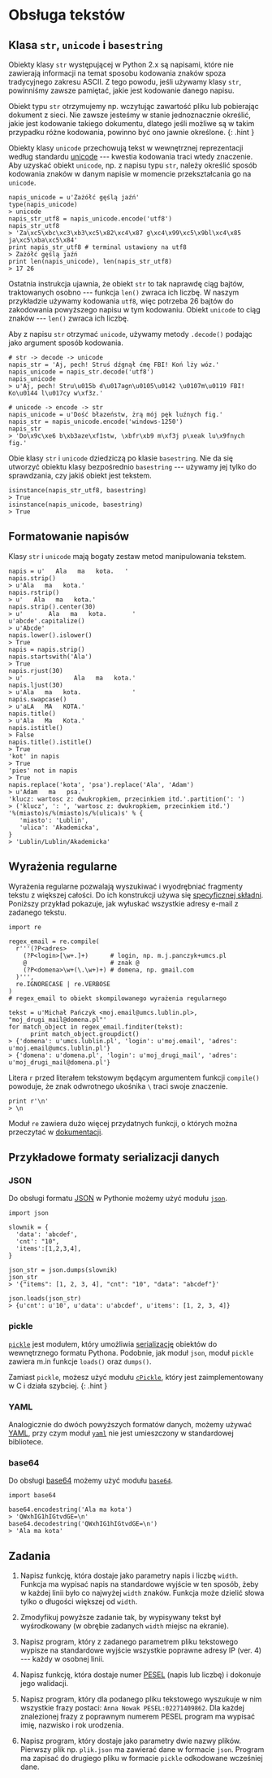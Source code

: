 Obsługa tekstów
=============================

## Klasa `str`, `unicode` i `basestring`

Obiekty klasy `str` występującej w Python 2.x
są napisami, które nie zawierają informacji
na temat sposobu kodowania znaków
spoza tradycyjnego zakresu ASCII.
Z tego powodu, jeśli używamy klasy `str`,
powinniśmy zawsze pamiętać, jakie jest
kodowanie danego napisu.

Obiekt typu `str` otrzymujemy np.
wczytując zawartość pliku
lub pobierając dokument z sieci.
Nie zawsze jesteśmy w stanie jednoznacznie określić,
jakie jest kodowanie takiego dokumentu,
dlatego jeśli możliwe są w takim przypadku różne kodowania,
powinno być ono jawnie określone.
{: .hint }

Obiekty klasy `unicode`
przechowują tekst w wewnętrznej reprezentacji
według standardu
[unicode](http://www.joelonsoftware.com/articles/Unicode.html)
--- kwestia kodowania traci wtedy znaczenie.
Aby uzyskać obiekt `unicode`,
np. z napisu typu `str`,
należy określić sposób kodowania znaków w danym napisie
w momencie przekształcania go na `unicode`.

    napis_unicode = u'Zażółć gęślą jaźń'
    type(napis_unicode)
    > unicode
    napis_str_utf8 = napis_unicode.encode('utf8')
    napis_str_utf8
    > 'Za\xc5\xbc\xc3\xb3\xc5\x82\xc4\x87 g\xc4\x99\xc5\x9bl\xc4\x85 ja\xc5\xba\xc5\x84'
    print napis_str_utf8 # terminal ustawiony na utf8
    > Zażółć gęślą jaźń
    print len(napis_unicode), len(napis_str_utf8)
    > 17 26

Ostatnia instrukcja ujawnia,
że obiekt `str` to tak naprawdę ciąg bajtów,
traktowanych osobno --- funkcja `len()` zwraca ich liczbę.
W naszym przykładzie używamy kodowania `utf8`,
więc potrzeba 26 bajtów do zakodowania
powyższego napisu w tym kodowaniu.
Obiekt `unicode` to ciąg znaków ---
`len()` zwraca ich liczbę.

Aby z napisu `str` otrzymać `unicode`,
używamy metody `.decode()` podając
jako argument sposób kodowania.

    # str -> decode -> unicode
    napis_str = 'Aj, pech! Struś dźgnął ćmę FBI! Koń lży wóz.'
    napis_unicode = napis_str.decode('utf8')
    napis_unicode
    > u'Aj, pech! Stru\u015b d\u017agn\u0105\u0142 \u0107m\u0119 FBI! Ko\u0144 l\u017cy w\xf3z.'

    # unicode -> encode -> str
    napis_unicode = u'Dość błazeństw, żrą mój pęk luźnych fig.'
    napis_str = napis_unicode.encode('windows-1250')
    napis_str
    > 'Do\x9c\xe6 b\xb3aze\xf1stw, \xbfr\xb9 m\xf3j p\xeak lu\x9fnych fig.'

Obie klasy `str` i `unicode` dziedziczą
po klasie `basestring`.
Nie da się utworzyć obiektu klasy bezpośrednio `basestring`
--- używamy jej tylko
do sprawdzania, czy jakiś obiekt jest tekstem.

    isinstance(napis_str_utf8, basestring)
    > True
    isinstance(napis_unicode, basestring)
    > True

## Formatowanie napisów

Klasy `str` i `unicode` mają bogaty zestaw
metod manipulowania tekstem.

    napis = u'   Ala   ma   kota.   '
    napis.strip()
    > u'Ala   ma   kota.'
    napis.rstrip()
    > u'   Ala   ma   kota.'
    napis.strip().center(30)
    > u'       Ala   ma   kota.       '
    u'abcde'.capitalize()
    > u'Abcde'
    napis.lower().islower()
    > True
    napis = napis.strip()
    napis.startswith('Ala')
    > True
    napis.rjust(30)
    > u'              Ala   ma   kota.'
    napis.ljust(30)
    > u'Ala   ma   kota.              '
    napis.swapcase()
    > u'aLA   MA   KOTA.'
    napis.title()
    > u'Ala   Ma   Kota.'
    napis.istitle()
    > False
    napis.title().istitle()
    > True
    'kot' in napis
    > True
    'pies' not in napis
    > True
    napis.replace('kota', 'psa').replace('Ala', 'Adam')
    > u'Adam   ma   psa.'
    'klucz: wartosc z: dwukropkiem, przecinkiem itd.'.partition(': ')
    > ('klucz', ': ', 'wartosc z: dwukropkiem, przecinkiem itd.')
    '%(miasto)s/%(miasto)s/%(ulica)s' % {
       'miasto': 'Lublin',
       'ulica': 'Akademicka',
    }
    > 'Lublin/Lublin/Akademicka'

## Wyrażenia regularne

Wyrażenia regularne pozwalają wyszukiwać
i wyodrębniać fragmenty tekstu z większej całości.
Do ich konstrukcji używa się
[specyficznej składni](https://docs.python.org/2/library/re.html#regular-expression-syntax).
Poniższy przykład pokazuje,
jak wyłuskać wszystkie adresy e-mail z zadanego tekstu.

    import re

    regex_email = re.compile(
      r'''(?P<adres>
        (?P<login>[\w+.]+)      # login, np. m.j.panczyk+umcs.pl
        @                       # znak @
        (?P<domena>\w+(\.\w+)+) # domena, np. gmail.com
      )''',
      re.IGNORECASE | re.VERBOSE
    )
    # regex_email to obiekt skompilowanego wyrażenia regularnego

    tekst = u'Michał Pańczyk <moj.email@umcs.lublin.pl>, "moj_drugi_mail@domena.pl"'
    for match_object in regex_email.finditer(tekst):
          print match_object.groupdict()
    > {'domena': u'umcs.lublin.pl', 'login': u'moj.email', 'adres': u'moj.email@umcs.lublin.pl'}
    > {'domena': u'domena.pl', 'login': u'moj_drugi_mail', 'adres': u'moj_drugi_mail@domena.pl'}

Litera `r` przed literałem tekstowym
będącym argumentem funkcji `compile()`
powoduje, że znak odwrotnego ukośnika `\`
traci swoje znaczenie.

    print r'\n'
    > \n

Moduł `re` zawiera dużo więcej przydatnych funkcji,
o których można przeczytać w
[dokumentacji](https://docs.python.org/2/library/re.html#module-contents).

## Przykładowe formaty serializacji danych

### JSON

Do obsługi formatu [JSON](https://pl.wikipedia.org/wiki/JSON)
w Pythonie możemy użyć modułu [`json`](https://docs.python.org/2/library/json.html).

    import json

    slownik = {
      'data': 'abcdef',
      'cnt': "10",
      'items':[1,2,3,4],
    }

    json_str = json.dumps(slownik)
    json_str
    > '{"items": [1, 2, 3, 4], "cnt": "10", "data": "abcdef"}'

    json.loads(json_str)
    > {u'cnt': u'10', u'data': u'abcdef', u'items': [1, 2, 3, 4]}

### pickle

[`pickle`](https://docs.python.org/2/library/pickle.html) jest modułem,
który umożliwia [serializację](https://pl.wikipedia.org/wiki/Serializacja)
obiektów do wewnętrznego formatu Pythona.
Podobnie, jak moduł `json`,
moduł `pickle` zawiera
m.in funkcje `loads()` oraz `dumps()`.

Zamiast `pickle`, możesz użyć modułu
[`cPickle`](https://docs.python.org/2/library/pickle.html#module-cPickle),
który jest zaimplementowany w C i działa szybciej.
{: .hint }

### YAML

Analogicznie do dwóch powyższych
formatów danych, możemy używać
[YAML](https://pl.wikipedia.org/wiki/YAML),
przy czym moduł [`yaml`](http://pyyaml.org/wiki/PyYAMLDocumentation)
nie jest umieszczony w standardowej bibliotece.

### base64

Do obsługi [base64](https://pl.wikipedia.org/wiki/Base64)
możemy użyć modułu
[`base64`](https://docs.python.org/2/library/base64.html).

    import base64

    base64.encodestring('Ala ma kota')
    > 'QWxhIG1hIGtvdGE=\n'
    base64.decodestring('QWxhIG1hIGtvdGE=\n')
    > 'Ala ma kota'

## Zadania

  1.  Napisz funkcję, która dostaje
      jako parametry napis i liczbę `width`.
      Funkcja ma wypisać napis na standardowe
      wyjście w ten sposób,
      żeby w każdej linii było co najwyżej `width` znaków.
      Funkcja może dzielić słowa tylko
      o długości większej od `width`.

  2.  Zmodyfikuj powyższe zadanie tak,
      by wypisywany tekst był wyśrodkowany
      (w obrębie zadanych `width` miejsc na ekranie).

  3.  Napisz program, który z zadanego parametrem
      pliku tekstowego wypisze na standardowe wyjście
      wszystkie poprawne adresy IP (ver. 4)
      --- każdy w osobnej linii.

  4.  Napisz funkcję, która dostaje numer
      [PESEL](https://pl.wikipedia.org/wiki/PESEL#Cyfra_kontrolna_i_sprawdzanie_poprawno.C5.9Bci_numeru)
      (napis lub liczbę) i dokonuje jego walidacji.

  5.  Napisz program, który dla podanego pliku tekstowego
      wyszukuje w nim wszystkie frazy postaci: `Anna Nowak PESEL:02271409862`.
      Dla każdej znalezionej frazy z poprawnym numerem PESEL
      program ma wypisać imię, nazwisko i rok urodzenia.

  6.  Napisz program, który dostaje jako parametry dwie nazwy plików.
      Pierwszy plik np. `plik.json` ma zawierać
      dane w formacie `json`.
      Program ma zapisać do drugiego pliku
      w formacie `pickle` odkodowane wcześniej dane.
